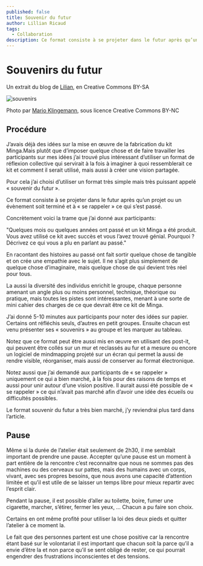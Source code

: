 ```yaml
---
published: false
title: Souvenir du futur
author: Lillian Ricaud
tags: 
  - Collaboration
description: Ce format consiste à se projeter dans le futur après qu’un projet ou un évènement soit terminé et à « se rappeler » ce qui s’est passé.
---
```



# Souvenirs du futur

Un extrait du blog de [Lilian](http://www.lilianricaud.com/travail-en-reseau/minga-de-brest-co-creation-dun-kit-de-co-creation-de-biens-communs/), en Creative Commons BY-SA

![souvenirs](http://farm1.staticflickr.com/33/98427151_9c58050ab7_z.jpg)

Photo par [Mario Klingemann](https://www.flickr.com/photos/quasimondo/98427151), sous licence Creative Commons BY-NC

## Procédure

J’avais déjà des idées sur la mise en œuvre de la fabrication du kit Minga.Mais plutôt que d’imposer quelque chose et de faire travailler les participants sur mes idées j’ai trouvé plus intéressant d’utiliser un format de réflexion collective qui servirait à la fois à imaginer à quoi ressemblerait ce kit et comment il serait utilisé, mais aussi à créer une vision partagée.

Pour cela j’ai choisi d’utiliser un format très simple mais très puissant appelé « souvenir du futur ».

Ce format consiste à se projeter dans le futur après qu’un projet ou un évènement soit terminé et à « se rappeler » ce qui s’est passé.

Concrètement voici la trame que j’ai donné aux participants:

"Quelques mois ou quelques années ont passé et un kit Minga a été produit. Vous avez utilisé ce kit avec succès et vous l’avez trouvé génial. Pourquoi ? Décrivez ce qui vous a plu en parlant au passé."

En racontant des histoires au passé ont fait sortir quelque chose de tangible et on crée une empathie avec le sujet. Il ne s’agit plus simplement de quelque chose d’imaginaire, mais quelque chose de qui devient très réel pour tous.

La aussi la diversité des individus enrichit le groupe, chaque personne amenant un angle plus ou moins personnel, technique, théorique ou pratique, mais toutes les pistes sont intéressantes, menant à une sorte de mini cahier des charges de ce que devrait être ce kit de Minga.

J’ai donné 5-10 minutes aux participants pour noter des idées sur papier. Certains ont réfléchis seuls, d’autres en petit groupes. Ensuite chacun est venu présenter ses « souvenirs » au groupe et les marquer au tableau.

Notez que ce format peut être aussi mis en œuvre en utilisant des post-it, qui peuvent être collés sur un mur et reclassés au fur et a mesure ou encore un logiciel de mindmapping projeté sur un écran qui permet la aussi de rendre visible, réorganiser, mais aussi de conserver au format électronique.

Notez aussi que j’ai demandé aux participants de « se rappeler » uniquement ce qui a bien marché, à la fois pour des raisons de temps et aussi pour unir autour d’une vision positive. Il aurait aussi été possible de « se rappeler » ce qui n’avait pas marché afin d’avoir une idée des écueils ou difficultés possibles.

Le format souvenir du futur a très bien marché, j’y reviendrai plus tard dans l’article.

## Pause

Même si la durée de l’atelier était seulement de 2h30, il me semblait important de prendre une pause. Accepter qu’une pause est un moment à part entière de la rencontre c’est reconnaitre que nous ne sommes pas des machines ou des cerveaux sur pattes, mais des humains avec un corps, vivant, avec ses propres besoins, que nous avons une capacité d’attention limitée et qu’il est utile de se laisser un temps libre pour mieux repartir avec l’esprit clair.

Pendant la pause, il est possible d’aller au toilette, boire, fumer une cigarette, marcher, s’étirer, fermer les yeux, … Chacun a pu faire son choix.

Certains en ont même profité pour utiliser la loi des deux pieds et quitter l’atelier à ce moment la.

Le fait que des personnes partent est une chose positive car la rencontre étant basé sur le volontariat il est important que chacun soit la parce qu’il a envie d’être la et non parce qu’il se sent obligé de rester, ce qui pourrait engendrer des frustrations inconscientes et des tensions.

